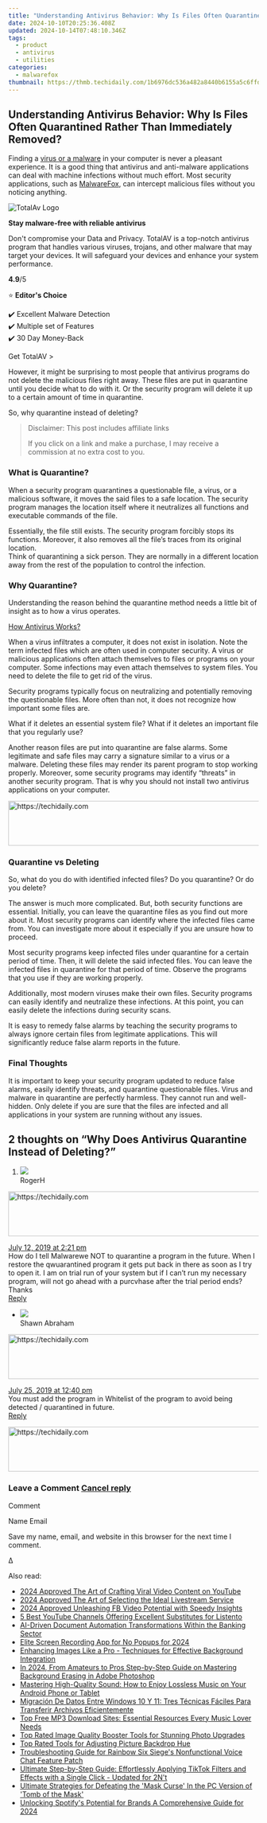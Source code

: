 ```yaml
---
title: "Understanding Antivirus Behavior: Why Is Files Often Quarantined Rather Than Immediately Removed?"
date: 2024-10-10T20:25:36.408Z
updated: 2024-10-14T07:48:10.346Z
tags:
  - product
  - antivirus
  - utilities
categories:
  - malwarefox
thumbnail: https://thmb.techidaily.com/1b6976dc536a482a8440b6155a5c6ffdb602672c280e778006363b18d82c63d3.jpg
---
```


## Understanding Antivirus Behavior: Why Is Files Often Quarantined Rather Than Immediately Removed?

Finding a [virus or a malware](https://tools.techidaily.com/malwarefox/products/) in your computer is never a pleasant experience. It is a good thing that antivirus and anti-malware applications can deal with machine infections without much effort. Most security applications, such as [MalwareFox](https://tools.techidaily.com/malwarefox/products/), can intercept malicious files without you noticing anything.

![TotalAv Logo](https://www.malwarefox.com/wp-content/uploads/2024/02/totalav-svg.webp "totalav-svg")

**Stay malware-free with reliable antivirus**

Don't compromise your Data and Privacy. TotalAV is a top-notch antivirus program that handles various viruses, trojans, and other malware that may target your devices. It will safeguard your devices and enhance your system performance.

**4.9**/5

⭐ **Editor's Choice**

✔️ Excellent Malware Detection  
✔️ Multiple set of Features  
✔️ 30 Day Money-Back

[](https://tools.techidaily.com/malwarefox/products/) Get TotalAV > 

However, it might be surprising to most people that antivirus programs do not delete the malicious files right away. These files are put in quarantine until you decide what to do with it. Or the security program will delete it up to a certain amount of time in quarantine.

So, why quarantine instead of deleting?

>  Disclaimer: This post includes affiliate links
>
>  If you click on a link and make a purchase, I may receive a commission at no extra cost to you.
>

### What is Quarantine?

When a security program quarantines a questionable file, a virus, or a malicious software, it moves the said files to a safe location. The security program manages the location itself where it neutralizes all functions and executable commands of the file.

Essentially, the file still exists. The security program forcibly stops its functions. Moreover, it also removes all the file’s traces from its original location.  
Think of quarantining a sick person. They are normally in a different location away from the rest of the population to control the infection.

### Why Quarantine?

Understanding the reason behind the quarantine method needs a little bit of insight as to how a virus operates.

[How Antivirus Works?](https://tools.techidaily.com/malwarefox/products/)

When a virus infiltrates a computer, it does not exist in isolation. Note the term infected files which are often used in computer security. A virus or malicious applications often attach themselves to files or programs on your computer. Some infections may even attach themselves to system files. You need to delete the file to get rid of the virus.

Security programs typically focus on neutralizing and potentially removing the questionable files. More often than not, it does not recognize how important some files are.

What if it deletes an essential system file? What if it deletes an important file that you regularly use?

Another reason files are put into quarantine are false alarms. Some legitimate and safe files may carry a signature similar to a virus or a malware. Deleting these files may render its parent program to stop working properly. Moreover, some security programs may identify “threats” in another security program. That is why you should not install two antivirus applications on your computer.

<!-- affiliate ads begin -->
<a href="https://unicoeye.pxf.io/c/5597632/2134239/18498" target="_top" id="2134239">
  <img src="//a.impactradius-go.com/display-ad/18498-2134239" border="0" alt="https://techidaily.com" width="721" height="90"/>
</a>
<img height="0" width="0" src="https://unicoeye.pxf.io/i/5597632/2134239/18498" style="position:absolute;visibility:hidden;" border="0" />
<!-- affiliate ads end -->

### Quarantine vs Deleting

So, what do you do with identified infected files? Do you quarantine? Or do you delete?

The answer is much more complicated. But, both security functions are essential. Initially, you can leave the quarantine files as you find out more about it. Most security programs can identify where the infected files came from. You can investigate more about it especially if you are unsure how to proceed.

Most security programs keep infected files under quarantine for a certain period of time. Then, it will delete the said infected files. You can leave the infected files in quarantine for that period of time. Observe the programs that you use if they are working properly.

Additionally, most modern viruses make their own files. Security programs can easily identify and neutralize these infections. At this point, you can easily delete the infections during security scans.

It is easy to remedy false alarms by teaching the security programs to always ignore certain files from legitimate applications. This will significantly reduce false alarm reports in the future.

### Final Thoughts

It is important to keep your security program updated to reduce false alarms, easily identify threats, and quarantine questionable files. Virus and malware in quarantine are perfectly harmless. They cannot run and well-hidden. Only delete if you are sure that the files are infected and all applications in your system are running without any issues.

## 2 thoughts on “Why Does Antivirus Quarantine Instead of Deleting?”

1. ![](https://secure.gravatar.com/avatar/b1c9dc97877b8abded69d855c9e630f5?s=50&d=mm&r=g)  
RogerH  

<!-- affiliate ads begin -->
<a href="https://dhgate.sjv.io/c/5597632/1186802/12108" target="_top" id="1186802">
  <img src="//a.impactradius-go.com/display-ad/12108-1186802" border="0" alt="https://techidaily.com" width="728" height="90"/>
</a>
<img height="0" width="0" src="https://dhgate.sjv.io/i/5597632/1186802/12108" style="position:absolute;visibility:hidden;" border="0" />
<!-- affiliate ads end -->

[July 12, 2019 at 2:21 pm](https://tools.techidaily.com/malwarefox/products/)  
How do I tell Malwarewe NOT to quarantine a program in the future. When I restore the qwuarantined program it gets put back in there as soon as I try to open it. I am on trial run of your system but if I can’t run my necessary program, will not go ahead with a purcvhase after the trial period ends?  
Thanks  
[Reply](https://tools.techidaily.com/malwarefox/products/)  
   * ![](https://secure.gravatar.com/avatar/85929922e25d4bbc528a838420943841?s=50&d=mm&r=g)  
   Shawn Abraham  

<!-- affiliate ads begin -->
<a href="https://appsumo.8odi.net/c/5597632/2049364/7443" target="_top" id="2049364">
  <img src="//a.impactradius-go.com/display-ad/7443-2049364" border="0" alt="https://techidaily.com" width="728" height="90"/>
</a>
<img height="0" width="0" src="https://appsumo.8odi.net/i/5597632/2049364/7443" style="position:absolute;visibility:hidden;" border="0" />
<!-- affiliate ads end -->

   [July 25, 2019 at 12:40 pm](https://tools.techidaily.com/malwarefox/products/)  
   You must add the program in Whitelist of the program to avoid being detected / quarantined in future.  
   [Reply](https://tools.techidaily.com/malwarefox/products/)

<!-- affiliate ads begin -->
<a href="https://appsumo.8odi.net/c/5597632/2075472/7443" target="_top" id="2075472">
  <img src="//a.impactradius-go.com/display-ad/7443-2075472" border="0" alt="https://techidaily.com" width="728" height="90"/>
</a>
<img height="0" width="0" src="https://appsumo.8odi.net/i/5597632/2075472/7443" style="position:absolute;visibility:hidden;" border="0" />
<!-- affiliate ads end -->

### Leave a Comment [Cancel reply](https://tools.techidaily.com/malwarefox/products/)

Comment

Name Email 

Save my name, email, and website in this browser for the next time I comment.

Δ

<ins class="adsbygoogle"
     style="display:block"
     data-ad-format="autorelaxed"
     data-ad-client="ca-pub-7571918770474297"
     data-ad-slot="1223367746"></ins>

<ins class="adsbygoogle"
     style="display:block"
     data-ad-client="ca-pub-7571918770474297"
     data-ad-slot="8358498916"
     data-ad-format="auto"
     data-full-width-responsive="true"></ins>

<span class="atpl-alsoreadstyle">Also read:</span>
<div><ul>
<li><a href="https://some-guidance.techidaily.com/2024-approved-the-art-of-crafting-viral-video-content-on-youtube/"><u>2024 Approved The Art of Crafting Viral Video Content on YouTube</u></a></li>
<li><a href="https://some-approaches.techidaily.com/2024-approved-the-art-of-selecting-the-ideal-livestream-service/"><u>2024 Approved The Art of Selecting the Ideal Livestream Service</u></a></li>
<li><a href="https://vp-tips.techidaily.com/2024-approved-unleashing-fb-video-potential-with-speedy-insights/"><u>2024 Approved Unleashing FB Video Potential with Speedy Insights</u></a></li>
<li><a href="https://discover-answers.techidaily.com/5-best-youtube-channels-offering-excellent-substitutes-for-listento/"><u>5 Best YouTube Channels Offering Excellent Substitutes for Listento</u></a></li>
<li><a href="https://discover-alternatives.techidaily.com/ai-driven-document-automation-transformations-within-the-banking-sector/"><u>AI-Driven Document Automation Transformations Within the Banking Sector</u></a></li>
<li><a href="https://screen-activity-recording.techidaily.com/elite-screen-recording-app-for-no-popups-for-2024/"><u>Elite Screen Recording App for No Popups for 2024</u></a></li>
<li><a href="https://discover-answers.techidaily.com/enhancing-images-like-a-pro-techniques-for-effective-background-integration/"><u>Enhancing Images Like a Pro - Techniques for Effective Background Integration</u></a></li>
<li><a href="https://some-knowledge.techidaily.com/in-2024-from-amateurs-to-pros-step-by-step-guide-on-mastering-background-erasing-in-adobe-photoshop/"><u>In 2024, From Amateurs to Pros Step-by-Step Guide on Mastering Background Erasing in Adobe Photoshop</u></a></li>
<li><a href="https://discover-answers.techidaily.com/mastering-high-quality-sound-how-to-enjoy-lossless-music-on-your-android-phone-or-tablet/"><u>Mastering High-Quality Sound: How to Enjoy Lossless Music on Your Android Phone or Tablet</u></a></li>
<li><a href="https://fox-sys.techidaily.com/migracion-de-datos-entre-windows-10-y-11-tres-tecnicas-faciles-para-transferir-archivos-eficientemente/"><u>Migración De Datos Entre Windows 10 Y 11: Tres Técnicas Fáciles Para Transferir Archivos Eficientemente</u></a></li>
<li><a href="https://discover-answers.techidaily.com/top-free-mp3-download-sites-essential-resources-every-music-lover-needs/"><u>Top Free MP3 Download Sites: Essential Resources Every Music Lover Needs</u></a></li>
<li><a href="https://discover-answers.techidaily.com/top-rated-image-quality-booster-tools-for-stunning-photo-upgrades/"><u>Top Rated Image Quality Booster Tools for Stunning Photo Upgrades</u></a></li>
<li><a href="https://discover-answers.techidaily.com/top-rated-tools-for-adjusting-picture-backdrop-hue/"><u>Top Rated Tools for Adjusting Picture Backdrop Hue</u></a></li>
<li><a href="https://sound-issues.techidaily.com/troubleshooting-guide-for-rainbow-six-sieges-nonfunctional-voice-chat-feature-patch/"><u>Troubleshooting Guide for Rainbow Six Siege's Nonfunctional Voice Chat Feature Patch</u></a></li>
<li><a href="https://discover-answers.techidaily.com/ultimate-step-by-step-guide-effortlessly-applying-tiktok-filters-and-effects-with-a-single-click-updated-for-2nt/"><u>Ultimate Step-by-Step Guide: Effortlessly Applying TikTok Filters and Effects with a Single Click - Updated for 2N't</u></a></li>
<li><a href="https://discover-answers.techidaily.com/ultimate-strategies-for-defeating-the-mask-curse-in-the-pc-version-of-tomb-of-the-mask/"><u>Ultimate Strategies for Defeating the 'Mask Curse' In the PC Version of 'Tomb of the Mask'</u></a></li>
<li><a href="https://vp-tips.techidaily.com/unlocking-spotifys-potential-for-brands-a-comprehensive-guide-for-2024/"><u>Unlocking Spotify's Potential for Brands A Comprehensive Guide for 2024</u></a></li>
</ul></div>

